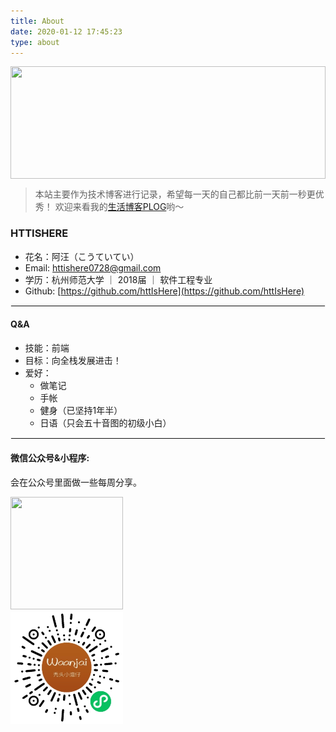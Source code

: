 ```yaml
---
title: About
date: 2020-01-12 17:45:23
type: about
---
```


<img src="yjtp.png" class="banner">

> 本站主要作为技术博客进行记录，希望每一天的自己都比前一天前一秒更优秀！
> 欢迎来看我的[生活博客PLOG](https://descriptive-impulse-a6e.notion.site/Hello-here-is-Tina-b10f03f2226e449887ad86b097e67e78)哟～

### HTTISHERE

- 花名：阿汪（こうていてい）
- Email: httishere0728@gmail.com
- 学历：杭州师范大学 ｜ 2018届 ｜ 软件工程专业
- Github: [https://github.com/httIsHere](https://github.com/httIsHere)
---

#### Q&A

- 技能：前端
- 目标：向全栈发展进击！
- 爱好：
  - 做笔记
  - 手帐
  - 健身（已坚持1年半）
  - 日语（只会五十音图的初级小白）
---
#### 微信公众号&小程序:

会在公众号里面做一些每周分享。

![](index/qrcode.jpg) ![](index/mini.jpg)

<style>
    img {width: 180px; height: 180px; display: inline-block !important; margin-right: 150px !important;}
    hr {border: 1px solid #f3f3f3;}
    .banner {width: 100%; display: block !important;}
</style>